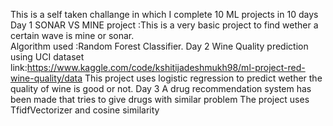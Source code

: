 This is a self taken challange in which I complete 10 ML projects in 10 days                                                                                             
Day 1 SONAR VS MINE project :This is a very basic project to find wether a certain wave is mine or sonar.                                                                 
Algorithm used :Random Forest Classifier.
Day 2 Wine Quality prediction using UCI dataset
link:https://www.kaggle.com/code/kshitijadeshmukh98/ml-project-red-wine-quality/data
This project uses logistic regression to predict wether the quality of wine is good or not.
Day 3 A drug recommendation system has been made that tries to give drugs with similar problem
The project uses TfidfVectorizer and cosine similarity
